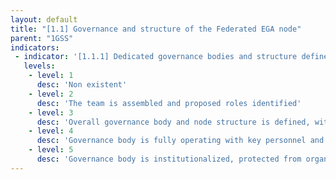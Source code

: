 ```yaml
---
layout: default
title: "[1.1] Governance and structure of the Federated EGA node"
parent: "1GSS"
indicators:
 - indicator: '[1.1.1] Dedicated governance bodies and structure defined for the Federated EGA instance'
   levels:
    - level: 1
      desc: 'Non existent'
    - level: 2
      desc: 'The team is assembled and proposed roles identified'
    - level: 3  
      desc: 'Overall governance body and node structure is defined, with stakeholder consultation, and formally approved including key roles, e.g. DPO'
    - level: 4
      desc: 'Governance body is fully operating with key personnel and is monitored based on work plan'
    - level: 5
      desc: 'Governance body is institutionalized, protected from organizational changes, open to novel developments and supportive of international cooperation'
---
```

